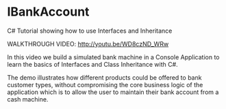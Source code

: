 # IBankAccount
C# Tutorial showing how to use Interfaces and Inheritance

WALKTHROUGH VIDEO: http://youtu.be/WD8czND_WRw

In this video we build a simulated bank machine in a Console Application to learn the basics of 
Interfaces and Class Inheritance with C#.

The demo illustrates how different products could be offered to bank customer types, 
without compromising the core business logic of the application which is to allow the user to
maintain their bank account from a cash machine.

